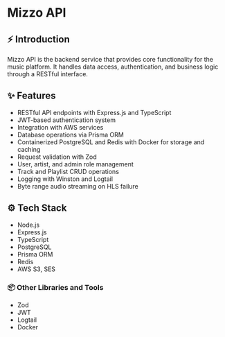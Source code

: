 # Mizzo API

## ⚡ Introduction

Mizzo API is the backend service that provides core functionality for the music platform. It handles data access, authentication, and business logic through a RESTful interface.

## ✨ Features

- RESTful API endpoints with Express.js and TypeScript
- JWT-based authentication system
- Integration with AWS services
- Database operations via Prisma ORM
- Containerized PostgreSQL and Redis with Docker for storage and caching
- Request validation with Zod
- User, artist, and admin role management
- Track and Playlist CRUD operations
- Logging with Winston and Logtail
- Byte range audio streaming on HLS failure

## ⚙️ Tech Stack

- Node.js
- Express.js
- TypeScript
- PostgreSQL
- Prisma ORM
- Redis
- AWS S3, SES

### 📦 Other Libraries and Tools

- Zod
- JWT
- Logtail
- Docker

